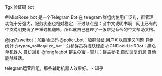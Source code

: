 Tgx 验证码 bot



@MissRose_bot 是一个Telegram Bot
在 telegram 群组内使用广泛的，群管理功能十分强大，服务状态也相对稳定，不过缺点是：没中文说明书啊，网上已有的中文说明充满了严重的机翻味，所以就自己整理了一版常见命令的中文帮助文档。


@jqs7zweibot：加群验证码
@policr_bot：加群验证,用户可以自定义问题
群组统计
@typcn_soliloquize_bot：分析群员群活跃程度
@CNBlackListRBot：黑名单机器人
自动回复
@fengfaqbot 群主の蜜 – 雪儿：群主秘书,自动回复消息,自动删除脏话。


telegram运营群组，那些辅助机器人效果好。 - 知乎

